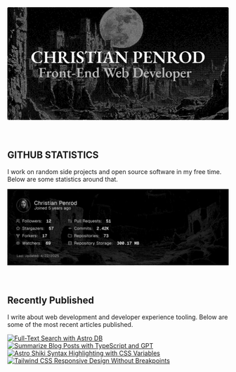 
<picture>
  <source media="(prefers-color-scheme: dark)" srcset="assets/banner.dark.png?v=bbd6b24e-8cf1-4e5c-86a7-c3bd44f350bb" width="843px" />
  <source media="(prefers-color-scheme: light)" srcset="assets/banner.light.png?v=bbd6b24e-8cf1-4e5c-86a7-c3bd44f350bb" width="843px" />
  <img src="assets/banner.dark.png?v=bbd6b24e-8cf1-4e5c-86a7-c3bd44f350bb" alt="Banner" width="843px" />
</picture>
<br />
<br />
<br />
<h2>GITHUB STATISTICS</h2>
<p>I work on random side projects and open source software in my free time. Below are some statistics around that.</p>
<picture>
  <source media="(prefers-color-scheme: dark)" srcset="assets/statistics.dark.png?v=bbd6b24e-8cf1-4e5c-86a7-c3bd44f350bb" width="843px" />
  <source media="(prefers-color-scheme: light)" srcset="assets/statistics.light.png?v=bbd6b24e-8cf1-4e5c-86a7-c3bd44f350bb" width="843px" />
  <img src="assets/statistics.dark.png?v=bbd6b24e-8cf1-4e5c-86a7-c3bd44f350bb" alt="Github Statistics" width="843px" />
</picture>
<br />
<br />
<br />
<h2>Recently Published</h2>
<p>I write about web development and developer experience tooling. Below are some of the most recent articles published.</p>
<a href="https://christianpenrod.com/blog/full-text-search-with-astro-db"><img src="https://christianpenrod.com/blog/full-text-search-with-astro-db.png?v=bbd6b24e-8cf1-4e5c-86a7-c3bd44f350bb" alt="Full-Text Search with Astro DB" width="421px" /></a>
<a href="https://christianpenrod.com/blog/summarize-blog-posts-with-typescript-and-gpt"><img src="https://christianpenrod.com/blog/summarize-blog-posts-with-typescript-and-gpt.png?v=bbd6b24e-8cf1-4e5c-86a7-c3bd44f350bb" alt="Summarize Blog Posts with TypeScript and GPT" width="421px" /></a>
<a href="https://christianpenrod.com/blog/astro-shiki-syntax-highlighting-with-css-variables"><img src="https://christianpenrod.com/blog/astro-shiki-syntax-highlighting-with-css-variables.png?v=bbd6b24e-8cf1-4e5c-86a7-c3bd44f350bb" alt="Astro Shiki Syntax Highlighting with CSS Variables" width="421px" /></a>
<a href="https://christianpenrod.com/blog/tailwindcss-responsive-design-without-breakpoints"><img src="https://christianpenrod.com/blog/tailwindcss-responsive-design-without-breakpoints.png?v=bbd6b24e-8cf1-4e5c-86a7-c3bd44f350bb" alt="Tailwind CSS Responsive Design Without Breakpoints" width="421px" /></a>
